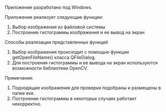 Приложение разработано под Windows.

Приложение реализует следующие функции:

1. Выбор изображения из файловой системы
2. Построение гистограммы изображения и ее вывод на экран

Способы реализации представленных функций

1. Выбор изображения происходит с помощью функции getOpenFileName() класса QFileDialog.
2. Для построения гистограммы и ее вывода на экран используются возможности библиотеки OpenCV.

Примечания:  
1. Подходящие изображения для проверки подобраны и размещены в папке exe.
2. Построение гистограммы в некоторых случаях работает некорректно.
